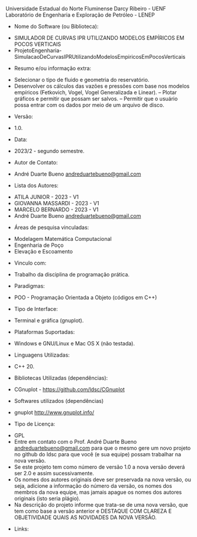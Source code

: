 Universidade Estadual do Norte Fluminense Darcy Ribeiro - UENF
Laboratório de Engenharia e Exploração de Petróleo - LENEP

* Nome do Software (ou Biblioteca):
- SIMULADOR DE CURVAS IPR UTILIZANDO MODELOS EMPÍRICOS EM POCOS VERTICAIS
- ProjetoEngenharia-SimulacaoDeCurvasIPRUtilizandoModelosEmpiricosEmPocosVerticais


* Resumo e/ou informação extra: 
- Selecionar o tipo de fluido e geometria do reservatório.
- Desenvolver os cálculos das vazões e pressões com base nos modelos empíricos (Fetkovich, Vogel, Vogel Generalizada e Linear).
– Plotar gráficos e permitir que possam ser salvos.
– Permitir que o usuário possa entrar com os dados por meio de um arquivo de disco.

* Versão: 
- 1.0.

* Data:
- 2023/2 - segundo semestre.
  
* Autor de Contato:
- André Duarte Bueno <andreduartebueno@gmail.com>

* Lista dos Autores:
- ATILA JUNIOR - 2023 - V1
- GIOVANNA MASSARDI - 2023 - V1
- MARCELO BERNARDO - 2023 - V1
- André Duarte Bueno <andreduartebueno@gmail.com>

* Áreas de pesquisa vinculadas: 
- Modelagem Matemática Computacional
- Engenharia de Poço
- Elevação e Escoamento  

* Vinculo com: 
- Trabalho da disciplina de programação prática.

* Paradigmas: 
- POO - Programação Orientada a Objeto (códigos em C++)

* Tipo de Interface: 
- Terminal e gráfica (gnuplot).

* Plataformas Suportadas: 
- Windows e GNU/Linux e Mac OS X (não testada).

* Linguagens Utilizadas: 
- C++ 20.

* Bibliotecas Utilizadas (dependências):
- CGnuplot - https://github.com/ldsc/CGnuplot

* Softwares utilizados (dependências)
- gnuplot http://www.gnuplot.info/

* Tipo de Licença:
- GPL
- Entre em contato com o Prof. André Duarte Bueno
  andreduartebueno@gmail.com para que o mesmo gere um novo projeto no github do ldsc para que você (e sua equipe) possam trabalhar na nova versão.
- Se este projeto tem como número de versão 1.0 a nova versão deverá ser 2.0 e assim sucessivamente.
- Os nomes dos autores originais deve ser preservada na nova versão, ou seja, adicione a informação do número da versão, os nomes dos membros da nova equipe, mas jamais apague os nomes dos autores originais (isto seria plágio).
- Na descrição do projeto informe que trata-se de uma nova versão, que tem como base a versão anterior e DESTAQUE COM CLAREZA E OBJETIVIDADE QUAIS AS NOVIDADES DA NOVA VERSÃO.
  
* Links:

